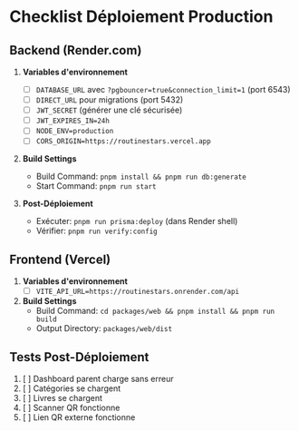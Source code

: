 # Checklist Déploiement Production

## Backend (Render.com)

1. **Variables d'environnement**
   - [ ] `DATABASE_URL` avec `?pgbouncer=true&connection_limit=1` (port 6543)
   - [ ] `DIRECT_URL` pour migrations (port 5432)
   - [ ] `JWT_SECRET` (générer une clé sécurisée)
   - [ ] `JWT_EXPIRES_IN=24h`
   - [ ] `NODE_ENV=production`
   - [ ] `CORS_ORIGIN=https://routinestars.vercel.app`

2. **Build Settings**
   - Build Command: `pnpm install && pnpm run db:generate`
   - Start Command: `pnpm run start`

3. **Post-Déploiement**
   - Exécuter: `pnpm run prisma:deploy` (dans Render shell)
   - Vérifier: `pnpm run verify:config`

## Frontend (Vercel)

1. **Variables d'environnement**
   - [ ] `VITE_API_URL=https://routinestars.onrender.com/api`

2. **Build Settings**
   - Build Command: `cd packages/web && pnpm install && pnpm run build`
   - Output Directory: `packages/web/dist`

## Tests Post-Déploiement

1. [ ] Dashboard parent charge sans erreur
2. [ ] Catégories se chargent
3. [ ] Livres se chargent
4. [ ] Scanner QR fonctionne
5. [ ] Lien QR externe fonctionne
